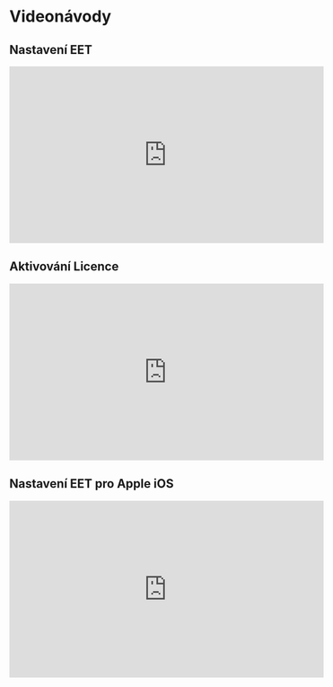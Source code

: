 # Videonávody

## Nastavení EET
<iframe width="560" height="315" src="https://www.youtube.com/embed/SB1bf9p6JrY" frameborder="0" allowfullscreen></iframe>

## Aktivování Licence
<iframe width="560" height="315" src="https://www.youtube.com/embed/39ay7I9ZgT4" frameborder="0" allowfullscreen></iframe>

## Nastavení EET pro Apple iOS
<iframe width="560" height="315" src="
https://www.youtube.com/embed/i_hUk8dnsLQ" frameborder="0" allowfullscreen></iframe>








